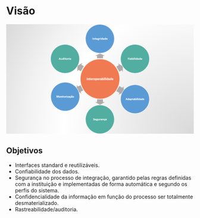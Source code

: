 # Visão

![Visão](visao.png)

## Objetivos

* Interfaces standard e reutilizáveis.
* Confiabilidade dos dados.
* Segurança no processo de integração, garantido pelas regras definidas com a instituição e implementadas de forma automática e segundo os perfis do sistema.
* Confidencialidade da informação em função do processo ser totalmente desmaterializado.
* Rastreabilidade/auditoria.


